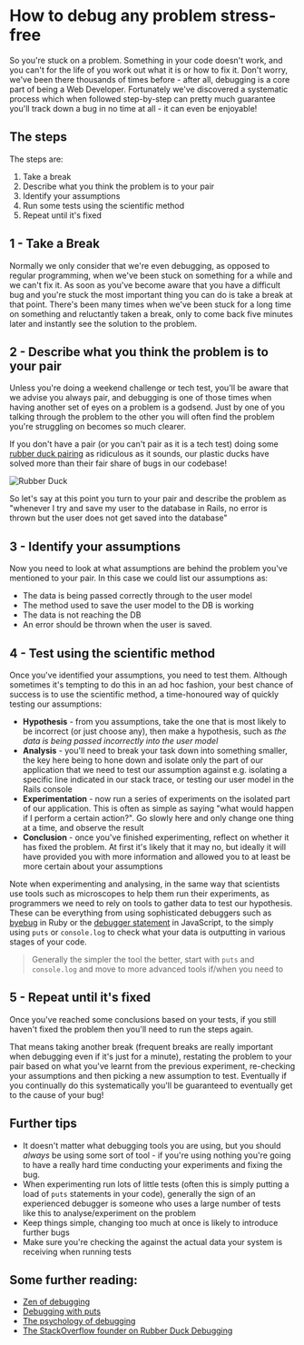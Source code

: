 # How to debug any problem stress-free

So you're stuck on a problem. Something in your code doesn't work, and you can't for the life of you work out what it is or how to fix it. Don't worry, we've been there thousands of times before - after all, debugging is a core part of being a Web Developer. Fortunately we've discovered a systematic process which when followed step-by-step can pretty much guarantee you'll track down a bug in no time at all - it can even be enjoyable!

## The steps

The steps are:

1. Take a break
1. Describe what you think the problem is to your pair
1. Identify your assumptions
1. Run some tests using the scientific method
1. Repeat until it's fixed

## 1 - Take a Break

Normally we only consider that we're even debugging, as opposed to regular programming, when we've been stuck on something for a while and we can't fix it. As soon as you've become aware that you have a difficult bug and you're stuck the most important thing you can do is take a break at that point. There's been many times when we've been stuck for a long time on something and reluctantly taken a break, only to come back five minutes later and instantly see the solution to the problem.

## 2 - Describe what you think the problem is to your pair

Unless you're doing a weekend challenge or tech test, you'll be aware that we advise you always pair, and debugging is one of those times when having another set of eyes on a problem is a godsend. Just by one of you talking through the problem to the other you will often find the problem you're struggling on becomes so much clearer.

If you don't have a pair (or you can't pair as it is a tech test) doing some [rubber duck pairing](http://blog.codinghorror.com/rubber-duck-problem-solving/) as ridiculous as it sounds, our plastic ducks have solved more than their fair share of bugs in our codebase!

![Rubber Duck](https://hattonsimages.blob.core.windows.net/products/RubberDuck_3170853_Qty1_1.jpg)

So let's say at this point you turn to your pair and describe the problem as "whenever I try and save my user to the database in Rails, no error is thrown but the user does not get saved into the database"

## 3 - Identify your assumptions

Now you need to look at what assumptions are behind the problem you've mentioned
to your pair. In this case we could list our assumptions as:

* The data is being passed correctly through to the user model
* The method used to save the user model to the DB is working
* The data is not reaching the DB
* An error should be thrown when the user is saved.

## 4 - Test using the scientific method

Once you've identified your assumptions, you need to test them. Although sometimes it's tempting to do
this in an ad hoc fashion, your best chance of success is to use the scientific
method, a time-honoured way of quickly testing our assumptions:

* **Hypothesis** - from you assumptions, take the one that is most likely to be
  incorrect (or just choose any), then make a hypothesis, such as _the data is
being passed incorrectly into the user model_
* **Analysis** - you'll need to break your task down into something smaller, the
  key here being to hone down and isolate only the part of our application that
we need to test our assumption against e.g. isolating a specific
line indicated in our stack trace, or testing our user model in the Rails console
* **Experimentation** - now run a series of experiments on the isolated part of
  our application. This is often as simple as saying "what would happen if I
perform a certain action?". Go slowly here and only change one thing at a time,
and observe the result
* **Conclusion** - once you've finished experimenting, reflect on whether it has
  fixed the problem. At first it's likely that it may no, but ideally it will
have provided you with more information and allowed you to at least be more
certain about your assumptions

Note when experimenting and analysing, in the same way that scientists use
tools such as microscopes to help them run their experiments, as programmers we
need to rely on tools to gather data to test our hypothesis. These can be
everything from using sophisticated debuggers such as [byebug](https://github.com/deivid-rodriguez/byebug) in Ruby or the [debugger statement](https://developer.mozilla.org/en/docs/Web/JavaScript/Reference/Statements/debugger) in JavaScript,
to the simply using `puts` or `console.log` to check what your data is
outputting in various stages of your code.

> Generally the simpler the tool the better, start with `puts` and `console.log`
and move to more advanced tools if/when you need to

## 5 - Repeat until it's fixed

Once you've reached some conclusions based on your tests, if you still haven't
fixed the problem then you'll need to run the steps again.

That means taking another break (frequent breaks are really
important when debugging even if it's just for a minute), restating the problem
to your pair based on what you've learnt from the previous experiment,
re-checking your assumptions and then picking a new assumption to test.
Eventually if you continually do this systematically you'll be guaranteed to
eventually get to the cause of your bug!

## Further tips

* It doesn't matter what debugging tools you are using, but you should *always* be using
some sort of tool - if you're using nothing you're going to have a really hard
time conducting your experiments and fixing the bug.
* When experimenting run lots of little tests (often this is simply putting a
  load of `puts` statements in your code), generally the sign of an
  experienced debugger is someone who uses a large number of tests like this to
analyse/experiment on the problem
* Keep things simple, changing too much at once is likely to introduce further
  bugs
* Make sure you're checking the against the actual data your system is receiving
  when running tests

## Some further reading:

   * [Zen of debugging](http://webadvent.org/2012/debugging-zen-by-ben-ramsey)
   * [Debugging with puts](https://tenderlovemaking.com/2016/02/05/i-am-a-puts-debuggerer.html)
   * [The psychology of debugging](https://docs.google.com/file/d/13hFUiT8lD1FiaRkwrM5AOdbT2xSVZF8eg0JXdcqU4mZSAzXkwonp1M-TFqR8/edit)
   * [The StackOverflow founder on Rubber Duck
     Debugging](http://blog.codinghorror.com/rubber-duck-problem-solving/)
